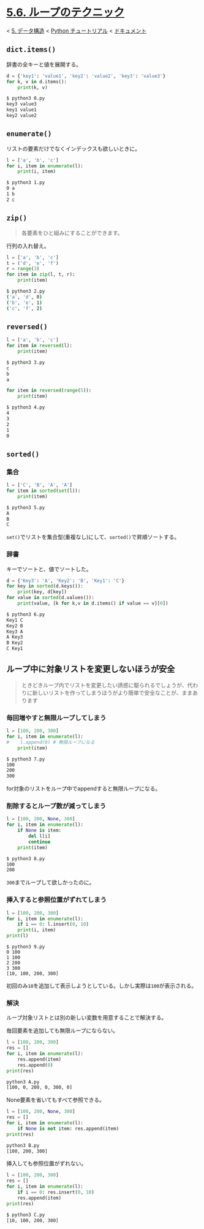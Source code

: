 # [5.6. ループのテクニック](https://docs.python.jp/3/tutorial/datastructures.html#looping-techniques)

< [5. データ構造](https://docs.python.jp/3/tutorial/datastructures.html#data-structures) < [Python チュートリアル](https://docs.python.jp/3/tutorial/index.html) < [ドキュメント](https://docs.python.jp/3/index.html)

## `dict.items()`

辞書の全キーと値を展開する。

```python
d = {'key1': 'value1', 'key2': 'value2', 'key3': 'value3'}
for k, v in d.items():
    print(k, v)
```
```sh
$ python3 0.py
key3 value3
key1 value1
key2 value2
```

## `enumerate()`

リストの要素だけでなくインデックスも欲しいときに。

```python
l = ['a', 'b', 'c']
for i, item in enumerate(l):
    print(i, item)
```
```sh
$ python3 1.py
0 a
1 b
2 c
```

## `zip()`

> 各要素をひと組みにすることができます。

行列の入れ替え。

```python
l = ['a', 'b', 'c']
t = ('d', 'e', 'f')
r = range(3)
for item in zip(l, t, r):
    print(item)
```
```sh
$ python3 2.py
('a', 'd', 0)
('b', 'e', 1)
('c', 'f', 2)
```

## `reversed()`

```python
l = ['a', 'b', 'c']
for item in reversed(l):
    print(item)
```
```sh
$ python3 3.py
c
b
a
```

```python
for item in reversed(range(5)):
    print(item)
```
```sh
$ python3 4.py
4
3
2
1
0
```


## `sorted()`

### 集合

```python
l = ['C', 'B', 'A', 'A']
for item in sorted(set(l)):
    print(item)
```
```sh
$ python3 5.py
A
B
C
```
`set()`でリストを集合型(重複なし)にして、`sorted()`で昇順ソートする。

### 辞書

キーでソートと、値でソートした。

```python
d = {'Key3': 'A', 'Key2': 'B', 'Key1': 'C'}
for key in sorted(d.keys()):
    print(key, d[key])
for value in sorted(d.values()):
    print(value, [k for k,v in d.items() if value == v][0])
```
```sh
$ python3 6.py
Key1 C
Key2 B
Key3 A
A Key3
B Key2
C Key1
```

## ループ中に対象リストを変更しないほうが安全

> ときどきループ内でリストを変更したい誘惑に駆られるでしょうが、代わりに新しいリストを作ってしまうほうがより簡単で安全なことが、ままあります

### 毎回増やすと無限ループしてしまう

```python
l = [100, 200, 300]
for i, item in enumerate(l):
#    l.append(0) # 無限ループになる
    print(item)
```
```sh
$ python3 7.py
100
200
300
```

for対象のリストをループ中でappendすると無限ループになる。

### 削除するとループ数が減ってしまう

```python
l = [100, 200, None, 300]
for i, item in enumerate(l):
    if None is item:
        del l[i]
        continue
    print(item)
```
```sh
$ python3 8.py
100
200
```

`300`までループして欲しかったのに。

### 挿入すると参照位置がずれてしまう

```python
l = [100, 200, 300]
for i, item in enumerate(l):
    if i == 0: l.insert(0, 10)
    print(i, item)
print(l)
```
```
$ python3 9.py
0 100
1 100
2 200
3 300
[10, 100, 200, 300]
```
初回のみ`10`を追加して表示しようとしている。しかし実際は`100`が表示される。

### 解決

ループ対象リストとは別の新しい変数を用意することで解決する。

毎回要素を追加しても無限ループにならない。
```python
l = [100, 200, 300]
res = []
for i, item in enumerate(l):
    res.append(item)
    res.append(0)
print(res)
```
```sh
python3 A.py
[100, 0, 200, 0, 300, 0]
```

None要素を省いてもすべて参照できる。
```python
l = [100, 200, None, 300]
res = []
for i, item in enumerate(l):
    if None is not item: res.append(item)
print(res)
```
```sh
python3 B.py
[100, 200, 300]
```

挿入しても参照位置がずれない。
```python
l = [100, 200, 300]
res = []
for i, item in enumerate(l):
    if i == 0: res.insert(0, 10)
    res.append(item)
print(res)
```
```sh
$ python3 C.py
[10, 100, 200, 300]
```

